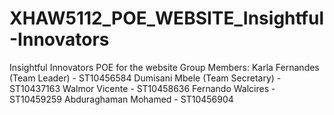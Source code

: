 # XHAW5112_POE_WEBSITE_Insightful-Innovators
Insightful Innovators POE for the website Group Members:  Karla Fernandes (Team Leader) - ST10456584 Dumisani Mbele (Team Secretary) - ST10437163 Walmor Vicente - ST10458636 Fernando Walcires - ST10459259 Abduraghaman Mohamed - ST10456904
